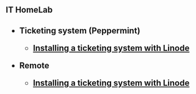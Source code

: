 
<h2>IT HomeLab<h2>

- <b>Ticketing system (Peppermint)</b>
  - [Installing a ticketing system with Linode](https://github.com/jily2-tech/host-helpdesk-ticketsystems)

- <b>Remote</b>
  - [Installing a ticketing system with Linode](https://github.com/jily2-tech/host-helpdesk-ticketsystems)
